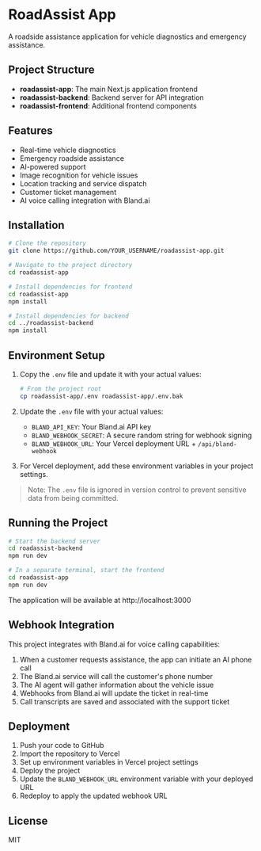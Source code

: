 # RoadAssist App

A roadside assistance application for vehicle diagnostics and emergency assistance.

## Project Structure

- **roadassist-app**: The main Next.js application frontend
- **roadassist-backend**: Backend server for API integration
- **roadassist-frontend**: Additional frontend components

## Features

- Real-time vehicle diagnostics
- Emergency roadside assistance
- AI-powered support
- Image recognition for vehicle issues
- Location tracking and service dispatch
- Customer ticket management
- AI voice calling integration with Bland.ai

## Installation

```bash
# Clone the repository
git clone https://github.com/YOUR_USERNAME/roadassist-app.git

# Navigate to the project directory
cd roadassist-app

# Install dependencies for frontend
cd roadassist-app
npm install

# Install dependencies for backend
cd ../roadassist-backend
npm install
```

## Environment Setup

1. Copy the `.env` file and update it with your actual values:

   ```bash
   # From the project root
   cp roadassist-app/.env roadassist-app/.env.bak
   ```

2. Update the `.env` file with your actual values:

   - `BLAND_API_KEY`: Your Bland.ai API key
   - `BLAND_WEBHOOK_SECRET`: A secure random string for webhook signing
   - `BLAND_WEBHOOK_URL`: Your Vercel deployment URL + `/api/bland-webhook`

3. For Vercel deployment, add these environment variables in your project settings.

> Note: The `.env` file is ignored in version control to prevent sensitive data from being committed.

## Running the Project

```bash
# Start the backend server
cd roadassist-backend
npm run dev

# In a separate terminal, start the frontend
cd roadassist-app
npm run dev
```

The application will be available at http://localhost:3000

## Webhook Integration

This project integrates with Bland.ai for voice calling capabilities:

1. When a customer requests assistance, the app can initiate an AI phone call
2. The Bland.ai service will call the customer's phone number
3. The AI agent will gather information about the vehicle issue
4. Webhooks from Bland.ai will update the ticket in real-time
5. Call transcripts are saved and associated with the support ticket

## Deployment

1. Push your code to GitHub
2. Import the repository to Vercel
3. Set up environment variables in Vercel project settings
4. Deploy the project
5. Update the `BLAND_WEBHOOK_URL` environment variable with your deployed URL
6. Redeploy to apply the updated webhook URL

## License

MIT
